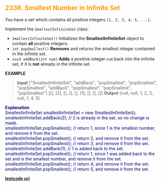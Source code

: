 <h2 style="color:#F90;">2336. Smallest Number in Infinite Set</h2>

You have a set which contains all positive integers `[1, 2, 3, 4, 5, ...]`.

Implement the `SmallestInfiniteSet` class:

* `SmallestInfiniteSet()` Initializes the **SmallestInfiniteSet** object to contain **all** positive integers.
* `int popSmallest()` **Removes** and returns the smallest integer contained in the infinite set.
* `void addBack(int num)` **Adds** a positive integer `num` back into the infinite set, if it is **not** already in the infinite set.

**EXAMPLE**
>**Input**
["SmallestInfiniteSet", "addBack", "popSmallest", "popSmallest", "popSmallest", "addBack", "popSmallest", "popSmallest", "popSmallest"]
\[[], [2], [], [], [], [1], [], [], []]
**Output**
[null, null, 1, 2, 3, null, 1, 4, 5]
<p style="color:#007;">
<b>Explanation</b><br>
SmallestInfiniteSet smallestInfiniteSet = new SmallestInfiniteSet();<br>
smallestInfiniteSet.addBack(2);    // 2 is already in the set, so no change is made.<br>
smallestInfiniteSet.popSmallest(); // return 1, since 1 is the smallest number, and remove it from the set.<br>
smallestInfiniteSet.popSmallest(); // return 2, and remove it from the set.<br>
smallestInfiniteSet.popSmallest(); // return 3, and remove it from the set.<br>
smallestInfiniteSet.addBack(1);    // 1 is added back to the set.<br>
smallestInfiniteSet.popSmallest(); // return 1, since 1 was added back to the set and is the smallest number, and remove it from the set.<br>
smallestInfiniteSet.popSmallest(); // return 4, and remove it from the set.<br>
smallestInfiniteSet.popSmallest(); // return 5, and remove it from the set.<br>
</p>

**[leetcode url](https://leetcode.com/problems/smallest-number-in-infinite-set/description/)**